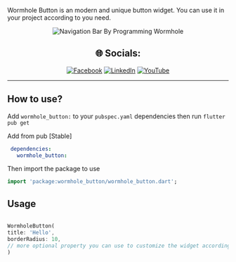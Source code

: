 Wormhole Button is an modern and unique button widget. You can use it in your project according to you need.

<p align="center">
   <img src="https://i.ibb.co/71J0KWH/400642011-214366518350058-5153805378322308322-n.jpg" alt="Navigation Bar By Programming Wormhole" />
</p>

<div align="center">

## 🌐 Socials:
[![Facebook](https://img.shields.io/badge/Facebook-%231877F2.svg?logo=Facebook&logoColor=white)](https://facebook.com/programmingwormhole) [![LinkedIn](https://img.shields.io/badge/LinkedIn-%230077B5.svg?logo=linkedin&logoColor=white)](https://linkedin.com/company/programming-wormhole) [![YouTube](https://img.shields.io/badge/YouTube-%23FF0000.svg?logo=YouTube&logoColor=white)](https://youtube.com/@programmingwormhole)
</div>
<hr>

## How to use?

Add `wormhole_button:` to your `pubspec.yaml` dependencies then run `flutter pub get`


Add from pub [Stable]

```yaml
 dependencies:
   wormhole_button:
```

Then import the package to use

```dart 
import 'package:wormhole_button/wormhole_button.dart';
```

## Usage
```dart

WormholeButton(
title: 'Hello',
borderRadius: 10,
// more optional property you can use to customize the widget according to you need.
)
```